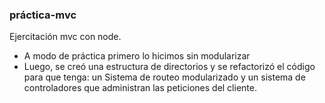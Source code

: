 ### práctica-mvc

Ejercitación mvc con node.

- A modo de práctica primero lo hicimos sin modularizar
- Luego, se creó una estructura de directorios y se refactorizó el código para que tenga: un Sistema de routeo modularizado y un sistema de controladores que administran las peticiones del cliente.
